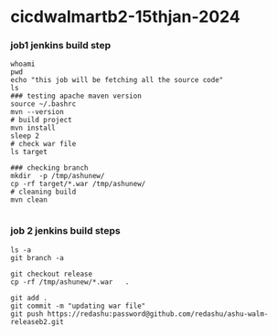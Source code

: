 # cicdwalmartb2-15thjan-2024

### job1 jenkins build step 

```
whoami
pwd
echo "this job will be fetching all the source code"
ls 
### testing apache maven version 
source ~/.bashrc 
mvn --version 
# build project
mvn install 
sleep 2
# check war file
ls target

### checking branch
mkdir  -p /tmp/ashunew/
cp -rf target/*.war /tmp/ashunew/
# cleaning build 
mvn clean 


```

### job 2 jenkins build steps 

```
ls -a
git branch -a

git checkout release
cp -rf /tmp/ashunew/*.war   .

git add .
git commit -m "updating war file"
git push https://redashu:password@github.com/redashu/ashu-walm-releaseb2.git

```
